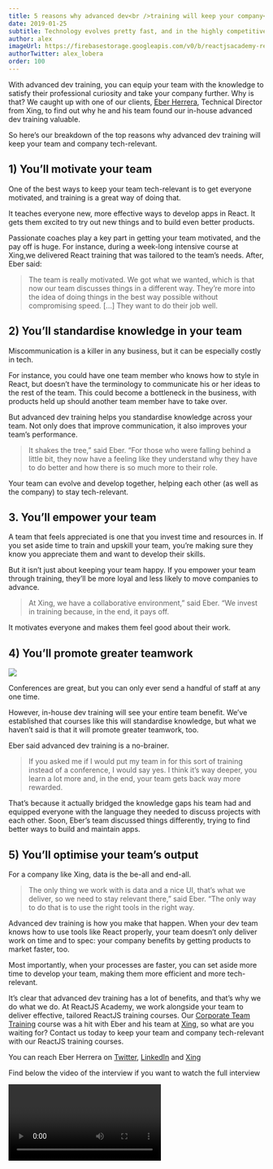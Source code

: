 ```yaml
---
title: 5 reasons why advanced dev<br />training will keep your company<br />tech-relevant
date: 2019-01-25
subtitle: Technology evolves pretty fast, and in the highly competitive tech sector, that makes it hard to keep your team and company tech-relevant.
author: alex
imageUrl: https://firebasestorage.googleapis.com/v0/b/reactjsacademy-react.appspot.com/o/blog%20post%20images%2Fxing%2Fxing-advanced-react-training-team.jpg?alt=media
authorTwitter: alex_lobera
order: 100
---
```


With advanced dev training, you can equip your team with the knowledge to satisfy their professional curiosity and take your company further.
Why is that? We caught up with one of our clients, [Eber Herrera](https://www.xing.com/profile/Eber_Herrera/cv), Technical Director from Xing, to find out why he and his team found our in-house advanced dev training valuable.

So here’s our breakdown of the top reasons why advanced dev training will keep your team and company tech-relevant.

## 1) You’ll motivate your team

One of the best ways to keep your team tech-relevant is to get everyone motivated, and training is a great way of doing that.

It teaches everyone new, more effective ways to develop apps in React. It gets them excited to try out new things and to build even better products.

Passionate coaches play a key part in getting your team motivated, and the pay off is huge. For instance, during a week-long intensive course at Xing,we delivered React training that was tailored to the team’s needs. After, Eber said:

> The team is really motivated. We got what we wanted, which is that now our team discusses things in a different way. They’re more into the idea of doing things in the best way possible without compromising speed. [...] They want to do their job well.

## 2) You’ll standardise knowledge in your team

Miscommunication is a killer in any business, but it can be especially costly in tech.

For instance, you could have one team member who knows how to style in React, but doesn’t have the terminology to communicate his or her ideas to the rest of the team. This could become a bottleneck in the business, with products held up should another team member have to take over.

But advanced dev training helps you standardise knowledge across your team. Not only does that improve communication, it also improves your team’s performance.

> It shakes the tree,” said Eber. “For those who were falling behind a little bit, they now have a feeling like they understand why they have to do better and how there is so much more to their role.

Your team can evolve and develop together, helping each other (as well as the company) to stay tech-relevant.

<marketingcard text="🎉🎉 New course - GraphQL Bootcamp! 🎉🎉" to="/graphql-bootcamp/?utm_medium=direct&utm_source=blog&utm_campaign=graphql_exp" button-text="Learn GraphQL"></marketingcard>

## 3. You’ll empower your team

A team that feels appreciated is one that you invest time and resources in. If you set aside time to train and upskill your team, you’re making sure they know you appreciate them and want to develop their skills.

But it isn’t just about keeping your team happy. If you empower your team through training, they’ll be more loyal and less likely to move companies to advance.

> At Xing, we have a collaborative environment,” said Eber. “We invest in training because, in the end, it pays off.

It motivates everyone and makes them feel good about their work.

## 4) You’ll promote greater teamwork

<img placeholder-height="px" src="https://firebasestorage.googleapis.com/v0/b/reactjsacademy-react.appspot.com/o/blog%20post%20images%2Fxing%2Fxing-advanced-react-training-min.jpg?alt=media"></img>

Conferences are great, but you can only ever send a handful of staff at any one time.

However, in-house dev training will see your entire team benefit. We’ve established that courses like this will standardise knowledge, but what we haven’t said is that it will promote greater teamwork, too.

Eber said advanced dev training is a no-brainer.

> If you asked me if I would put my team in for this sort of training instead of a conference, I would say yes. I think it’s way deeper, you learn a lot more and, in the end, your team gets back way more rewarded.

That’s because it actually bridged the knowledge gaps his team had and equipped everyone with the language they needed to discuss projects with each other. Soon, Eber’s team discussed things differently, trying to find better ways to build and maintain apps.

## 5) You’ll optimise your team’s output

For a company like Xing, data is the be-all and end-all.

> The only thing we work with is data and a nice UI, that’s what we deliver, so we need to stay relevant there,” said Eber. “The only way to do that is to use the right tools in the right way.

Advanced dev training is how you make that happen. When your dev team knows how to use tools like React properly, your team doesn’t only deliver work on time and to spec: your company benefits by getting products to market faster, too.

Most importantly, when your processes are faster, you can set aside more time to develop your team, making them more efficient and more tech-relevant.

It’s clear that advanced dev training has a lot of benefits, and that’s why we do what we do. At ReactJS Academy, we work alongside your team to deliver effective, tailored ReactJS training courses. Our [Corporate Team Training](/corporate-team-training/) course was a hit with Eber and his team at [Xing](https://www.xing.com/), so what are you waiting for? Contact us today to keep your team and company tech-relevant with our ReactJS training courses.

You can reach Eber Herrera on [Twitter](https://twitter.com/eberhm), [LinkedIn](https://www.linkedin.com/in/eberhm/) and [Xing](https://www.xing.com/profile/Eber_Herrera/cv)

Find below the video of the interview if you want to watch the full interview

<video youtube-id="L-QTtmoLWd8" time="34"></video>

